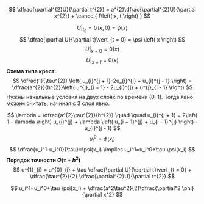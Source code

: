 $$
\dfrac{\partial^{2}U}{\partial t^{2}} = a^{2}\dfrac{\partial^{2}U}{\partial x^{2}} + \cancel{ f\left( x, t \right) } 
$$

$$
U\vert_{t_{0}} = U\left( x, 0 \right) = \phi \left( x \right) 
$$
$$
\dfrac{\partial U}{\partial t}\vert_{t = 0} = \psi \left( x \right) 
$$
$$
U\vert_{x = 0} = 0 \left( x \right) 
$$
$$
U\vert_{x = l} = 0 \left( x \right) 
$$
**Схема типа крест:**
$$
\dfrac{1}{\tau^{2}} \left( u_{i}^{j + 1}-2u_{i}^{j} + u_{i}^{j - 1} \right) = \dfrac{a^{2}}{h^{2}}\left( u^{j}_{i + 1} - 2u_{i}^{j} + u^{j}_{i - 1} \right) 
$$
Нужны начальные условия на двух слоях по времени (0, 1). Тогда явно можем считать, начиная с 3 слоя явно.

$$
\lambda = \dfrac{a^{2}\tau^{2}}{h^{2}}  \quad  \quad u_{i}^{j + 1} = 2\left( 1 - \lambda \right) u_{i}^{j} + \lambda \left( u_{i + 1}^{j} + u_{i - 1}^{j} \right) - u_{i}^{j - 1} 
$$
$$
u_{i}^{0} = \phi \left( x_{i} \right) 
$$
$$
\dfrac{u_i^1-u_i^0}{\tau}=\psi(x_i) \implies u_i^1=u_i^0+\tau \psi(x_i)
$$
**Порядок точности $O(\tau + h^2)$**
$$
u^{1}_{i} = u^{0}_{i} + \tau \dfrac{\partial U}{\partial t}\vert_{t = 0} + \dfrac{\tau^{2}}{2} \dfrac{\partial^{2}U}{\partial t^{2}}
$$



$$
u_i^1=u_i^0+\tau \psi(x_i) + \dfrac{a^2\tau^2}{2}\dfrac{\partial^2 \phi}{\partial x^2}
$$